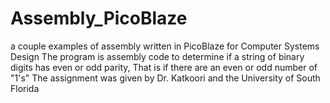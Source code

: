 # Assembly_PicoBlaze
a couple examples of assembly written in PicoBlaze for Computer Systems Design
The program is assembly code to determine if a string of binary digits has even or odd parity,
That is if there are an even or odd number of "1's"
The assignment was given by Dr. Katkoori and the University of South Florida

